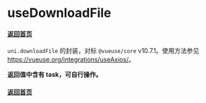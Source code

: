 # useDownloadFile

#### [返回首页](../../README.md)

`uni.downloadFile` 的封装，对标 `@vueuse/core` v10.7.1。使用方法参见 <https://vueuse.org/integrations/useAxios/>。

**返回值中含有 task，可自行操作。**

#### [返回首页](../../README.md)
